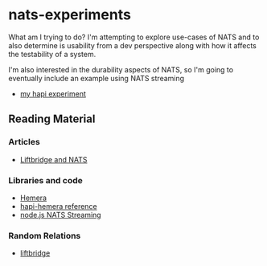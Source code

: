 # nats-experiments

What am I trying to do? I'm attempting to explore use-cases of NATS and to also determine is usability from a dev perspective along with how it affects the testability of a system.

I'm also interested in the durability aspects of NATS, so I'm going to eventually include an example using NATS streaming

* [my hapi experiment](hapi)

## Reading Material

### Articles

* [Liftbridge and NATS](https://www.infoq.com/news/2018/08/nats-liftbridge)

### Libraries and code

* [Hemera](https://hemerajs.github.io/hemera/)
* [hapi-hemera reference](https://github.com/hemerajs/aither)
* [node.js NATS Streaming](https://github.com/nats-io/node-nats-streaming)

### Random Relations

* [liftbridge](https://github.com/liftbridge-io/liftbridge)